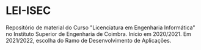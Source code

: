 # LEI-ISEC

Repositório de material do Curso "Licenciatura em Engenharia Informática" no Instituto Superior de Engenharia de Coimbra. Início em 2020/2021. Em 2021/2022, escolha do Ramo de Desenvolvimento de Aplicações.
